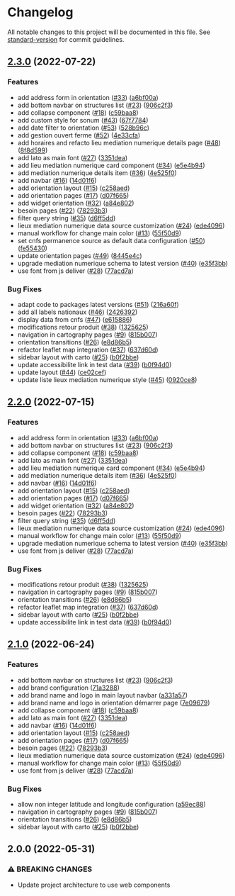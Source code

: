 # Changelog

All notable changes to this project will be documented in this file. See [standard-version](https://github.com/conventional-changelog/standard-version) for commit guidelines.

## [2.3.0](https://github.com/anct-cartographie-nationale/client-base/compare/v2.0.0...v2.3.0) (2022-07-22)

### Features

- add address form in orientation ([#33](https://github.com/anct-cartographie-nationale/client-base/issues/33)) ([a6bf00a](https://github.com/anct-cartographie-nationale/client-base/commit/a6bf00ab8805e146c75762d5e28f698c43c23d57))
- add bottom navbar on structures list ([#23](https://github.com/anct-cartographie-nationale/client-base/issues/23)) ([906c2f3](https://github.com/anct-cartographie-nationale/client-base/commit/906c2f373d39a805c668f1b79674fa251372d42c))
- add collapse component ([#18](https://github.com/anct-cartographie-nationale/client-base/issues/18)) ([c59baa8](https://github.com/anct-cartographie-nationale/client-base/commit/c59baa872dd7db615c99b152068350ca9708caa0))
- add custom style for sonum ([#43](https://github.com/anct-cartographie-nationale/client-base/issues/43)) ([67f7784](https://github.com/anct-cartographie-nationale/client-base/commit/67f7784694e2c1f4603a9e7f7261b3946d0661d1))
- add date filter to orientation ([#53](https://github.com/anct-cartographie-nationale/client-base/issues/53)) ([528b96c](https://github.com/anct-cartographie-nationale/client-base/commit/528b96ca13a9133c337ee98540f186d94a348298))
- add gestion ouvert ferme ([#52](https://github.com/anct-cartographie-nationale/client-base/issues/52)) ([4e33cfa](https://github.com/anct-cartographie-nationale/client-base/commit/4e33cfa62b02b80a369575b1efbc7b90dac6c0d5))
- add horaires and refacto lieu mediation numerique details page ([#48](https://github.com/anct-cartographie-nationale/client-base/issues/48)) ([8f8d599](https://github.com/anct-cartographie-nationale/client-base/commit/8f8d5990d8700b945d5c9a0ca53d8049874c33d9))
- add lato as main font ([#27](https://github.com/anct-cartographie-nationale/client-base/issues/27)) ([3351dea](https://github.com/anct-cartographie-nationale/client-base/commit/3351deafa02c55e9a0c23825c544d5b3a2e3a830))
- add lieu mediation numerique card component ([#34](https://github.com/anct-cartographie-nationale/client-base/issues/34)) ([e5e4b94](https://github.com/anct-cartographie-nationale/client-base/commit/e5e4b94cdbd2cf2f363b54efbadde37a1c0ab49b))
- add mediation numerique details item ([#36](https://github.com/anct-cartographie-nationale/client-base/issues/36)) ([4e525f0](https://github.com/anct-cartographie-nationale/client-base/commit/4e525f0d3166421e1ec7329810124a03b5f8f062))
- add navbar ([#16](https://github.com/anct-cartographie-nationale/client-base/issues/16)) ([14d01f6](https://github.com/anct-cartographie-nationale/client-base/commit/14d01f6aec0fb62817817a9b6a5726c1a9e3e833))
- add orientation layout ([#15](https://github.com/anct-cartographie-nationale/client-base/issues/15)) ([c258aed](https://github.com/anct-cartographie-nationale/client-base/commit/c258aedadf724ac797bb64b9d6c9291011a2c136))
- add orientation pages ([#17](https://github.com/anct-cartographie-nationale/client-base/issues/17)) ([d07f665](https://github.com/anct-cartographie-nationale/client-base/commit/d07f66599f6a2018d938dc632e21d11b7454c9c3))
- add widget orientation ([#32](https://github.com/anct-cartographie-nationale/client-base/issues/32)) ([a84e802](https://github.com/anct-cartographie-nationale/client-base/commit/a84e802e91275dd357774f1d4f5572cad9aafa25))
- besoin pages ([#22](https://github.com/anct-cartographie-nationale/client-base/issues/22)) ([78293b3](https://github.com/anct-cartographie-nationale/client-base/commit/78293b341bd7c13925ba2dc196f4462b26945e0e))
- filter query string ([#35](https://github.com/anct-cartographie-nationale/client-base/issues/35)) ([d6ff5dd](https://github.com/anct-cartographie-nationale/client-base/commit/d6ff5ddb146e8311b81618eaf5200f17d6a55c07))
- lieux mediation numerique data source customization ([#24](https://github.com/anct-cartographie-nationale/client-base/issues/24)) ([ede4096](https://github.com/anct-cartographie-nationale/client-base/commit/ede40964898c798d5e0fa7b19d095389a5e3dfac))
- manual workflow for change main color ([#13](https://github.com/anct-cartographie-nationale/client-base/issues/13)) ([55f50d9](https://github.com/anct-cartographie-nationale/client-base/commit/55f50d90dd26f9e04132ff4528cdc7cfd2c5ffc8))
- set cnfs permanence source as default data configuration ([#50](https://github.com/anct-cartographie-nationale/client-base/issues/50)) ([fe55430](https://github.com/anct-cartographie-nationale/client-base/commit/fe554302d4e821842f372522f309768b419b78e8))
- update orientation pages ([#49](https://github.com/anct-cartographie-nationale/client-base/issues/49)) ([8445e4c](https://github.com/anct-cartographie-nationale/client-base/commit/8445e4c77b1305c31e150cf41516e5e61f469aa0))
- upgrade mediation numerique schema to latest version ([#40](https://github.com/anct-cartographie-nationale/client-base/issues/40)) ([e35f3bb](https://github.com/anct-cartographie-nationale/client-base/commit/e35f3bbec769d1ae43db135555176a9772b72d5b))
- use font from js deliver ([#28](https://github.com/anct-cartographie-nationale/client-base/issues/28)) ([77acd7a](https://github.com/anct-cartographie-nationale/client-base/commit/77acd7ae425df7ab5284879f59f1e2ed65e680f8))

### Bug Fixes

- adapt code to packages latest versions ([#51](https://github.com/anct-cartographie-nationale/client-base/issues/51)) ([216a60f](https://github.com/anct-cartographie-nationale/client-base/commit/216a60f2843a0b868fd423bb3deb7f984079c538))
- add all labels nationaux ([#46](https://github.com/anct-cartographie-nationale/client-base/issues/46)) ([2426392](https://github.com/anct-cartographie-nationale/client-base/commit/24263925afd4c6824ad7173deaf6d5abc86b760b))
- display data from cnfs ([#47](https://github.com/anct-cartographie-nationale/client-base/issues/47)) ([e615886](https://github.com/anct-cartographie-nationale/client-base/commit/e6158861de07973b283f33baae1e1ef1e835f6f6))
- modifications retour produit ([#38](https://github.com/anct-cartographie-nationale/client-base/issues/38)) ([1325625](https://github.com/anct-cartographie-nationale/client-base/commit/1325625b30d5b66cdc349d808ef8f071d92c58a9))
- navigation in cartography pages ([#9](https://github.com/anct-cartographie-nationale/client-base/issues/9)) ([815b007](https://github.com/anct-cartographie-nationale/client-base/commit/815b007184b1b0c9c17ffb01adb780ab27ee1197))
- orientation transitions ([#26](https://github.com/anct-cartographie-nationale/client-base/issues/26)) ([e8d86b5](https://github.com/anct-cartographie-nationale/client-base/commit/e8d86b541f627425080b34b0a7e8fa1153ed65f3))
- refactor leaflet map integration ([#37](https://github.com/anct-cartographie-nationale/client-base/issues/37)) ([637d60d](https://github.com/anct-cartographie-nationale/client-base/commit/637d60d2de4a3ed86811d8f88a495135a42595b9))
- sidebar layout with carto ([#25](https://github.com/anct-cartographie-nationale/client-base/issues/25)) ([b0f2bbe](https://github.com/anct-cartographie-nationale/client-base/commit/b0f2bbe94c721be9887486ee96215908ee9d631e))
- update accessibilite link in test data ([#39](https://github.com/anct-cartographie-nationale/client-base/issues/39)) ([b0f94d0](https://github.com/anct-cartographie-nationale/client-base/commit/b0f94d09b54309746f44b85359254472e0922601))
- update layout ([#44](https://github.com/anct-cartographie-nationale/client-base/issues/44)) ([ce02cef](https://github.com/anct-cartographie-nationale/client-base/commit/ce02cef903dfc2e5b671c33f4b610539326eb566))
- update liste lieux mediation numerique style ([#45](https://github.com/anct-cartographie-nationale/client-base/issues/45)) ([0920ce8](https://github.com/anct-cartographie-nationale/client-base/commit/0920ce85044225f97b5b65155aaf8f132f7d1f88))

## [2.2.0](https://github.com/anct-cartographie-nationale/client-base/compare/v2.0.0...v2.2.0) (2022-07-15)

### Features

- add address form in orientation ([#33](https://github.com/anct-cartographie-nationale/client-base/issues/33)) ([a6bf00a](https://github.com/anct-cartographie-nationale/client-base/commit/a6bf00ab8805e146c75762d5e28f698c43c23d57))
- add bottom navbar on structures list ([#23](https://github.com/anct-cartographie-nationale/client-base/issues/23)) ([906c2f3](https://github.com/anct-cartographie-nationale/client-base/commit/906c2f373d39a805c668f1b79674fa251372d42c))
- add collapse component ([#18](https://github.com/anct-cartographie-nationale/client-base/issues/18)) ([c59baa8](https://github.com/anct-cartographie-nationale/client-base/commit/c59baa872dd7db615c99b152068350ca9708caa0))
- add lato as main font ([#27](https://github.com/anct-cartographie-nationale/client-base/issues/27)) ([3351dea](https://github.com/anct-cartographie-nationale/client-base/commit/3351deafa02c55e9a0c23825c544d5b3a2e3a830))
- add lieu mediation numerique card component ([#34](https://github.com/anct-cartographie-nationale/client-base/issues/34)) ([e5e4b94](https://github.com/anct-cartographie-nationale/client-base/commit/e5e4b94cdbd2cf2f363b54efbadde37a1c0ab49b))
- add mediation numerique details item ([#36](https://github.com/anct-cartographie-nationale/client-base/issues/36)) ([4e525f0](https://github.com/anct-cartographie-nationale/client-base/commit/4e525f0d3166421e1ec7329810124a03b5f8f062))
- add navbar ([#16](https://github.com/anct-cartographie-nationale/client-base/issues/16)) ([14d01f6](https://github.com/anct-cartographie-nationale/client-base/commit/14d01f6aec0fb62817817a9b6a5726c1a9e3e833))
- add orientation layout ([#15](https://github.com/anct-cartographie-nationale/client-base/issues/15)) ([c258aed](https://github.com/anct-cartographie-nationale/client-base/commit/c258aedadf724ac797bb64b9d6c9291011a2c136))
- add orientation pages ([#17](https://github.com/anct-cartographie-nationale/client-base/issues/17)) ([d07f665](https://github.com/anct-cartographie-nationale/client-base/commit/d07f66599f6a2018d938dc632e21d11b7454c9c3))
- add widget orientation ([#32](https://github.com/anct-cartographie-nationale/client-base/issues/32)) ([a84e802](https://github.com/anct-cartographie-nationale/client-base/commit/a84e802e91275dd357774f1d4f5572cad9aafa25))
- besoin pages ([#22](https://github.com/anct-cartographie-nationale/client-base/issues/22)) ([78293b3](https://github.com/anct-cartographie-nationale/client-base/commit/78293b341bd7c13925ba2dc196f4462b26945e0e))
- filter query string ([#35](https://github.com/anct-cartographie-nationale/client-base/issues/35)) ([d6ff5dd](https://github.com/anct-cartographie-nationale/client-base/commit/d6ff5ddb146e8311b81618eaf5200f17d6a55c07))
- lieux mediation numerique data source customization ([#24](https://github.com/anct-cartographie-nationale/client-base/issues/24)) ([ede4096](https://github.com/anct-cartographie-nationale/client-base/commit/ede40964898c798d5e0fa7b19d095389a5e3dfac))
- manual workflow for change main color ([#13](https://github.com/anct-cartographie-nationale/client-base/issues/13)) ([55f50d9](https://github.com/anct-cartographie-nationale/client-base/commit/55f50d90dd26f9e04132ff4528cdc7cfd2c5ffc8))
- upgrade mediation numerique schema to latest version ([#40](https://github.com/anct-cartographie-nationale/client-base/issues/40)) ([e35f3bb](https://github.com/anct-cartographie-nationale/client-base/commit/e35f3bbec769d1ae43db135555176a9772b72d5b))
- use font from js deliver ([#28](https://github.com/anct-cartographie-nationale/client-base/issues/28)) ([77acd7a](https://github.com/anct-cartographie-nationale/client-base/commit/77acd7ae425df7ab5284879f59f1e2ed65e680f8))

### Bug Fixes

- modifications retour produit ([#38](https://github.com/anct-cartographie-nationale/client-base/issues/38)) ([1325625](https://github.com/anct-cartographie-nationale/client-base/commit/1325625b30d5b66cdc349d808ef8f071d92c58a9))
- navigation in cartography pages ([#9](https://github.com/anct-cartographie-nationale/client-base/issues/9)) ([815b007](https://github.com/anct-cartographie-nationale/client-base/commit/815b007184b1b0c9c17ffb01adb780ab27ee1197))
- orientation transitions ([#26](https://github.com/anct-cartographie-nationale/client-base/issues/26)) ([e8d86b5](https://github.com/anct-cartographie-nationale/client-base/commit/e8d86b541f627425080b34b0a7e8fa1153ed65f3))
- refactor leaflet map integration ([#37](https://github.com/anct-cartographie-nationale/client-base/issues/37)) ([637d60d](https://github.com/anct-cartographie-nationale/client-base/commit/637d60d2de4a3ed86811d8f88a495135a42595b9))
- sidebar layout with carto ([#25](https://github.com/anct-cartographie-nationale/client-base/issues/25)) ([b0f2bbe](https://github.com/anct-cartographie-nationale/client-base/commit/b0f2bbe94c721be9887486ee96215908ee9d631e))
- update accessibilite link in test data ([#39](https://github.com/anct-cartographie-nationale/client-base/issues/39)) ([b0f94d0](https://github.com/anct-cartographie-nationale/client-base/commit/b0f94d09b54309746f44b85359254472e0922601))

## [2.1.0](https://github.com/anct-cartographie-nationale/client-base/compare/v2.0.0...v2.1.0) (2022-06-24)

### Features

- add bottom navbar on structures list ([#23](https://github.com/anct-cartographie-nationale/client-base/issues/23)) ([906c2f3](https://github.com/anct-cartographie-nationale/client-base/commit/906c2f373d39a805c668f1b79674fa251372d42c))
- add brand configuration ([71a3288](https://github.com/anct-cartographie-nationale/client-base/commit/71a3288d302f4cb5061177a75037b95f1a7ddde0))
- add brand name and logo in main layout navbar ([a331a57](https://github.com/anct-cartographie-nationale/client-base/commit/a331a57b585c20e2ba8f1538bb51451497f7ed2a))
- add brand name and logo in orientation démarrer page ([7e09679](https://github.com/anct-cartographie-nationale/client-base/commit/7e09679837df3486f20834717ac45cb20d08a01e))
- add collapse component ([#18](https://github.com/anct-cartographie-nationale/client-base/issues/18)) ([c59baa8](https://github.com/anct-cartographie-nationale/client-base/commit/c59baa872dd7db615c99b152068350ca9708caa0))
- add lato as main font ([#27](https://github.com/anct-cartographie-nationale/client-base/issues/27)) ([3351dea](https://github.com/anct-cartographie-nationale/client-base/commit/3351deafa02c55e9a0c23825c544d5b3a2e3a830))
- add navbar ([#16](https://github.com/anct-cartographie-nationale/client-base/issues/16)) ([14d01f6](https://github.com/anct-cartographie-nationale/client-base/commit/14d01f6aec0fb62817817a9b6a5726c1a9e3e833))
- add orientation layout ([#15](https://github.com/anct-cartographie-nationale/client-base/issues/15)) ([c258aed](https://github.com/anct-cartographie-nationale/client-base/commit/c258aedadf724ac797bb64b9d6c9291011a2c136))
- add orientation pages ([#17](https://github.com/anct-cartographie-nationale/client-base/issues/17)) ([d07f665](https://github.com/anct-cartographie-nationale/client-base/commit/d07f66599f6a2018d938dc632e21d11b7454c9c3))
- besoin pages ([#22](https://github.com/anct-cartographie-nationale/client-base/issues/22)) ([78293b3](https://github.com/anct-cartographie-nationale/client-base/commit/78293b341bd7c13925ba2dc196f4462b26945e0e))
- lieux mediation numerique data source customization ([#24](https://github.com/anct-cartographie-nationale/client-base/issues/24)) ([ede4096](https://github.com/anct-cartographie-nationale/client-base/commit/ede40964898c798d5e0fa7b19d095389a5e3dfac))
- manual workflow for change main color ([#13](https://github.com/anct-cartographie-nationale/client-base/issues/13)) ([55f50d9](https://github.com/anct-cartographie-nationale/client-base/commit/55f50d90dd26f9e04132ff4528cdc7cfd2c5ffc8))
- use font from js deliver ([#28](https://github.com/anct-cartographie-nationale/client-base/issues/28)) ([77acd7a](https://github.com/anct-cartographie-nationale/client-base/commit/77acd7ae425df7ab5284879f59f1e2ed65e680f8))

### Bug Fixes

- allow non integer latitude and longitude configuration ([a59ec88](https://github.com/anct-cartographie-nationale/client-base/commit/a59ec88f70853e10a7a59c64f8c3fbd27840f7ef))
- navigation in cartography pages ([#9](https://github.com/anct-cartographie-nationale/client-base/issues/9)) ([815b007](https://github.com/anct-cartographie-nationale/client-base/commit/815b007184b1b0c9c17ffb01adb780ab27ee1197))
- orientation transitions ([#26](https://github.com/anct-cartographie-nationale/client-base/issues/26)) ([e8d86b5](https://github.com/anct-cartographie-nationale/client-base/commit/e8d86b541f627425080b34b0a7e8fa1153ed65f3))
- sidebar layout with carto ([#25](https://github.com/anct-cartographie-nationale/client-base/issues/25)) ([b0f2bbe](https://github.com/anct-cartographie-nationale/client-base/commit/b0f2bbe94c721be9887486ee96215908ee9d631e))

## 2.0.0 (2022-05-31)

### ⚠ BREAKING CHANGES

- Update project architecture to use web components
